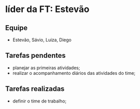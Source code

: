 # líder da FT: Estevão

## Equipe

- Estevão, Sávio, Luiza, Diego

## Tarefas pendentes
- planejar as primeiras atividades;
- realizar o acompanhamento diários das atividades do time;

## Tarefas realizadas

- definir o time de trabalho;